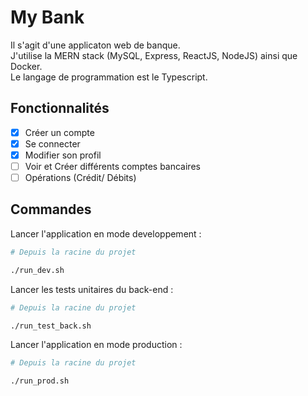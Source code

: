 # My Bank

Il s'agit d'une applicaton web de banque.  
J'utilise la MERN stack (MySQL, Express, ReactJS, NodeJS) ainsi que Docker.  
Le langage de programmation est le Typescript.

## Fonctionnalités

- [x] Créer un compte
- [x] Se connecter
- [x] Modifier son profil
- [ ] Voir et Créer différents comptes bancaires
- [ ] Opérations (Crédit/ Débits)

## Commandes

Lancer l'application en mode developpement :
```bash
# Depuis la racine du projet

./run_dev.sh
```

Lancer les tests unitaires du back-end :
```bash
# Depuis la racine du projet

./run_test_back.sh
```

Lancer l'application en mode production :
```bash
# Depuis la racine du projet

./run_prod.sh
```